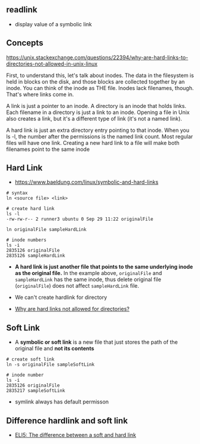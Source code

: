 ## readlink
- display value of a symbolic link

## Concepts
https://unix.stackexchange.com/questions/22394/why-are-hard-links-to-directories-not-allowed-in-unix-linux

First, to understand this, let's talk about inodes. The data in the filesystem is held in blocks on the disk, and those blocks are collected together by an inode. You can think of the inode as THE file. Inodes lack filenames, though. That's where links come in.

A link is just a pointer to an inode. A directory is an inode that holds links. Each filename in a directory is just a link to an inode. Opening a file in Unix also creates a link, but it's a different type of link (it's not a named link).

A hard link is just an extra directory entry pointing to that inode. When you ls -l, the number after the permissions is the named link count. Most regular files will have one link. Creating a new hard link to a file will make both filenames point to the same inode

## Hard Link

- https://www.baeldung.com/linux/symbolic-and-hard-links

```shell script
# syntax
ln <source file> <link>

# create hard link
ls -l
-rw-rw-r-- 2 runner3 ubuntu 0 Sep 29 11:22 originalFile

ln originalFile sampleHardLink

# inode numbers
ls -i
2835126 originalFile
2835126 sampleHardLink
```

- **A hard link is just another file that points to the same underlying inode as the original file.**
In the example above, `originalFile` and `sampleHardLink` has the same inode, thus delete original file (`originalFile`) does not affect `sampleHardLink` file. 

- We can't create hardlink for directory

- [Why are hard links not allowed for directories?](https://askubuntu.com/questions/210741/why-are-hard-links-not-allowed-for-directories)

## Soft Link
- A **symbolic or soft link** is a new file that just stores the path of the original file and **not its contents**

```shell script
# create soft link
ln -s originalFile sampleSoftLink

# inode number
ls -i
2835126 originalFile
2835217 sampleSoftLink
```
- symlink always has default permisson

## Difference hardlink and soft link

- [ELI5: The difference between a soft and hard link](https://www.reddit.com/r/linuxquestions/comments/lkwsi/eli5_the_difference_between_a_soft_and_hard_link/)